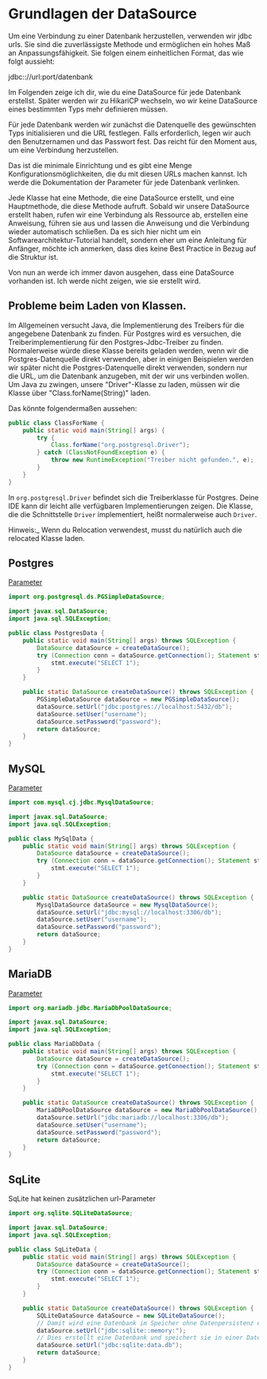 # Grundlagen der DataSource

Um eine Verbindung zu einer Datenbank herzustellen, verwenden wir jdbc urls.
Sie sind die zuverlässigste Methode und ermöglichen ein hohes Maß an Anpassungsfähigkeit.
Sie folgen einem einheitlichen Format, das wie folgt aussieht:

jdbc:<Datenbank>://url:port/datenbank

Im Folgenden zeige ich dir, wie du eine DataSource für jede Datenbank erstellst.
Später werden wir zu HikariCP wechseln, wo wir keine DataSource eines bestimmten Typs mehr definieren müssen.

Für jede Datenbank werden wir zunächst die Datenquelle des gewünschten Typs initialisieren und die URL festlegen.
Falls erforderlich, legen wir auch den Benutzernamen und das Passwort fest.
Das reicht für den Moment aus, um eine Verbindung herzustellen.

Das ist die minimale Einrichtung und es gibt eine Menge Konfigurationsmöglichkeiten, die du mit diesen URLs machen kannst.
Ich werde die Dokumentation der Parameter für jede Datenbank verlinken.

Jede Klasse hat eine Methode, die eine DataSource erstellt, und eine Hauptmethode, die diese Methode aufruft.
Sobald wir unsere DataSource erstellt haben, rufen wir eine Verbindung als Ressource ab, erstellen eine Anweisung, führen sie aus und lassen die Anweisung und die Verbindung wieder automatisch schließen.
Da es sich hier nicht um ein Softwarearchitektur-Tutorial handelt, sondern eher um eine Anleitung für Anfänger, möchte ich anmerken, dass dies keine Best Practice in Bezug auf die Struktur ist.

Von nun an werde ich immer davon ausgehen, dass eine DataSource vorhanden ist.
Ich werde nicht zeigen, wie sie erstellt wird.

## Probleme beim Laden von Klassen.

Im Allgemeinen versucht Java, die Implementierung des Treibers für die angegebene Datenbank zu finden.
Für Postgres wird es versuchen, die Treiberimplementierung für den Postgres-Jdbc-Treiber zu finden.
Normalerweise würde diese Klasse bereits geladen werden, wenn wir die Postgres-Datenquelle direkt verwenden, aber in einigen Beispielen werden wir später nicht die Postgres-Datenquelle direkt verwenden, sondern nur die URL, um die Datenbank anzugeben, mit der wir uns verbinden wollen.
Um Java zu zwingen, unsere "Driver"-Klasse zu laden, müssen wir die Klasse über "Class.forName(String)" laden.

Das könnte folgendermaßen aussehen:

```java
public class ClassForName {
    public static void main(String[] args) {
        try {
            Class.forName("org.postgresql.Driver");
        } catch (ClassNotFoundException e) {
            throw new RuntimeException("Treiber nicht gefunden.", e);
        }
    }
}
```

In `org.postgresql.Driver` befindet sich die Treiberklasse für Postgres.
Deine IDE kann dir leicht alle verfügbaren Implementierungen zeigen.
Die Klasse, die die Schnittstelle `Driver` implementiert, heißt normalerweise auch `Driver`.

Hinweis:_ Wenn du Relocation verwendest, musst du natürlich auch die relocated Klasse laden.

## Postgres

[Parameter](https://jdbc.postgresql.org/documentation/use/)

```java
import org.postgresql.ds.PGSimpleDataSource;

import javax.sql.DataSource;
import java.sql.SQLException;

public class PostgresData {
    public static void main(String[] args) throws SQLException {
        DataSource dataSource = createDataSource();
        try (Connection conn = dataSource.getConnection(); Statement stmt = conn.createStatement()) {
            stmt.execute("SELECT 1");
        }
    }

    public static DataSource createDataSource() throws SQLException {
        PGSimpleDataSource dataSource = new PGSimpleDataSource();
        dataSource.setUrl("jdbc:postgres://localhost:5432/db");
        dataSource.setUser("username");
        dataSource.setPassword("password");
        return dataSource;
    }
}
```

## MySQL

[Parameter](https://dev.mysql.com/doc/connector-j/8.0/en/connector-j-reference-configuration-properties.html)

```java
import com.mysql.cj.jdbc.MysqlDataSource;

import javax.sql.DataSource;
import java.sql.SQLException;

public class MySqlData {
    public static void main(String[] args) throws SQLException {
        DataSource dataSource = createDataSource();
        try (Connection conn = dataSource.getConnection(); Statement stmt = conn.createStatement()) {
            stmt.execute("SELECT 1");
        }
    }

    public static DataSource createDataSource() throws SQLException {
        MysqlDataSource dataSource = new MysqlDataSource();
        dataSource.setUrl("jdbc:mysql://localhost:3306/db");
        dataSource.setUser("username");
        dataSource.setPassword("password");
        return dataSource;
    }
}
```

## MariaDB

[Parameter](https://mariadb.com/kb/en/about-mariadb-connector-j/#optional-url-parameters)

```java
import org.mariadb.jdbc.MariaDbPoolDataSource;

import javax.sql.DataSource;
import java.sql.SQLException;

public class MariaDbData {
    public static void main(String[] args) throws SQLException {
        DataSource dataSource = createDataSource();
        try (Connection conn = dataSource.getConnection(); Statement stmt = conn.createStatement()) {
            stmt.execute("SELECT 1");
        }
    }

    public static DataSource createDataSource() throws SQLException {
        MariaDbPoolDataSource dataSource = new MariaDbPoolDataSource();
        dataSource.setUrl("jdbc:mariadb://localhost:3306/db");
        dataSource.setUser("username");
        dataSource.setPassword("password");
        return dataSource;
    }
}
```

## SqLite

SqLite hat keinen zusätzlichen url-Parameter

```java
import org.sqlite.SQLiteDataSource;

import javax.sql.DataSource;
import java.sql.SQLException;

public class SqLiteData {
    public static void main(String[] args) throws SQLException {
        DataSource dataSource = createDataSource();
        try (Connection conn = dataSource.getConnection(); Statement stmt = conn.createStatement()) {
            stmt.execute("SELECT 1");
        }
    }

    public static DataSource createDataSource() throws SQLException {
        SQLiteDataSource dataSource = new SQLiteDataSource();
        // Damit wird eine Datenbank im Speicher ohne Datenpersistenz erstellt
        dataSource.setUrl("jdbc:sqlite::memory:");
        // Dies erstellt eine Datenbank und speichert sie in einer Datei namens data.db
        dataSource.setUrl("jdbc:sqlite:data.db");
        return dataSource;
    }
}
```
